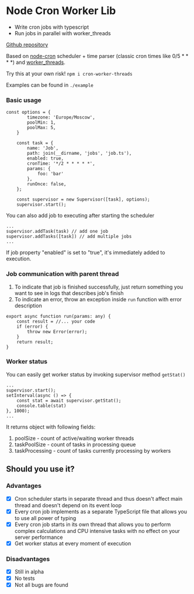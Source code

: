 # Node Cron Worker Lib 
- Write cron jobs with typescript
- Run jobs in parallel with worker_threads

[Github repository](https://github.com/hramov/node-cron-worker)

Based on [node-cron](https://www.npmjs.com/package/node-cron) scheduler + time parser (classic cron times like 0/5 * * * *) and [worker_threads](https://nodejs.org/api/worker_threads.html).

Try this at your own risk! <code>npm i cron-worker-threads</code>

Examples can be found in <code>./example</code>

### Basic usage
<pre><code>const options = {
        timezone: 'Europe/Moscow',
        poolMin: 1,
        poolMax: 5,
    }

    const task = {
        name: 'Job',
        path: join(__dirname, 'jobs', 'job.ts'),
        enabled: true,
        cronTime: '*/2 * * * * *',
        params: {
            foo: 'bar'
        },
        runOnce: false,
    };

    const supervisor = new Supervisor([task], options);
    supervisor.start();</code></pre>

You can also add job to executing after starting the scheduler
<pre><code>...
supervisor.addTask(task) // add one job
supervisor.addTasks([task]) // add multiple jobs
...
</code></pre>

If job property "enabled" is set to "true", it's immediately added to execution.

### Job communication with parent thread
1) To indicate that job is finished successfully, just return something you want to see in logs that describes job's finish
2) To indicate an error, throw an exception inside <code>run</code> function with error description

<pre><code>export async function run(params: any) {
    const result = //... your code
    if (error) {
        throw new Error(error);
    }
    return result;
}</code></pre>

### Worker status
You can easily get worker status by invoking supervisor method <code>getStat()</code>
<pre><code>...
supervisor.start();
setInterval(async () => {
    const stat = await supervisor.getStat();
    console.table(stat)
}, 1000);
...
</code></pre>

It returns object with following fields:
1) poolSize - count of active/waiting worker threads
2) taskPoolSize - count of tasks in processing queue
3) taskProcessing - count of tasks currently processing by workers

## Should you use it?
### Advantages
 - [X] Cron scheduler starts in separate thread and thus doesn't affect main thread and doesn't depend on its event loop  
 - [X] Every cron job implements as a separate TypeScript file that allows you to use all power of typing
 - [X] Every cron job starts in its own thread that allows you to perform complex calculations and CPU intensive tasks with no effect on your server performance
 - [X] Get worker status at every moment of execution

### Disadvantages
- [X] Still in alpha
- [X] No tests
- [X] Not all bugs are found